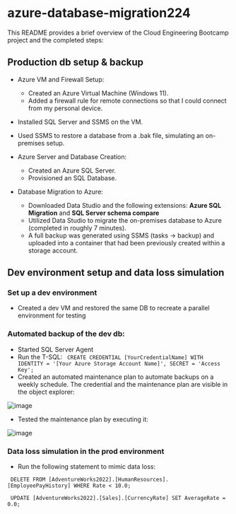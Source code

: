 # azure-database-migration224

This README provides a brief overview of the Cloud Engineering Bootcamp project and the completed steps:

## Production db setup & backup 

* Azure VM and Firewall Setup:
  - Created an Azure Virtual Machine (Windows 11).
  - Added a firewall rule for remote connections so that I could connect from my personal device.
  
* Installed SQL Server and SSMS on the VM.

* Used SSMS to restore a database from a .bak file, simulating an on-premises setup.

* Azure Server and Database Creation:
  - Created an Azure SQL Server.
  - Provisioned an SQL Database.

* Database Migration to Azure:
  - Downloaded Data Studio and the following extensions: **Azure SQL Migration** and **SQL Server schema compare** 
  - Utilized Data Studio to migrate the on-premises database to Azure (completed in roughly 7 minutes).
  - A full backup was generated using SSMS (tasks -> backup) and uploaded into a container that had been previously created within a storage account. 
 
## Dev environment setup and data loss simulation

### Set up a dev environment

* Created a dev VM and restored the same DB to recreate a parallel environment for testing
  
### Automated backup of the dev db:

  * Started SQL Server Agent
  * Run the T-SQL:
    `` CREATE CREDENTIAL [YourCredentialName]
      WITH IDENTITY = '[Your Azure Storage Account Name]',
      SECRET = 'Access Key';``
  * Created an automated maintenance plan to automate backups on a weekly schedule.
The credential and the maintenance plan are visible in the object explorer:
      
![image](https://github.com/dedalus94/azure-database-migration224/assets/49538048/fb81dbab-9a1f-48b1-9389-aacd97dff733)

  * Tested the maintenance plan by executing it: 
    
![image](https://github.com/dedalus94/azure-database-migration224/assets/49538048/ee0de569-fb13-4616-8dc7-d6633fd0ef71)

### Data loss simulation in the prod environment 

  * Run the following statement to mimic data loss:
    
`` DELETE FROM [AdventureWorks2022].[HumanResources].[EmployeePayHistory]
WHERE Rate < 10.0;`` 


`` UPDATE [AdventureWorks2022].[Sales].[CurrencyRate]
SET AverageRate = 0.0;`` 
  
    


